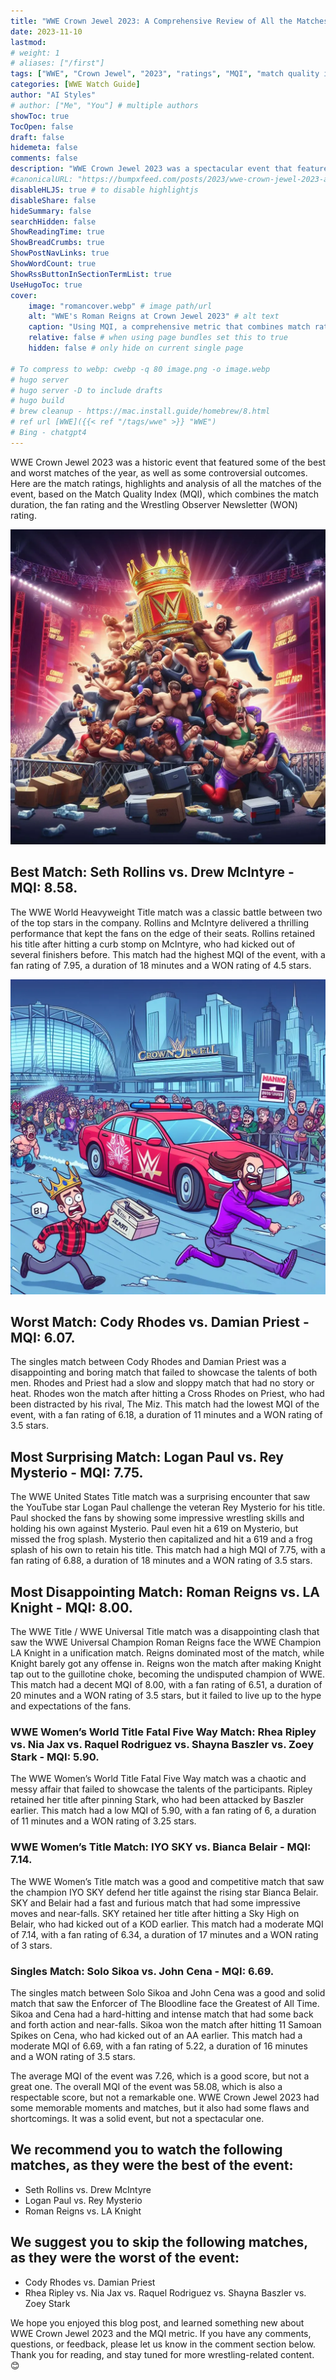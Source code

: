 ```yaml
---
title: "WWE Crown Jewel 2023: A Comprehensive Review of All the Matches"
date: 2023-11-10
lastmod:
# weight: 1
# aliases: ["/first"]
tags: ["WWE", "Crown Jewel", "2023", "ratings", "MQI", "match quality index", "Bianca Belair", "Cody Rhodes", "Damian Priest", "Drew McIntyre", "IYO SKY", "John Cena", "LA Knight", "Logan Paul", "Nia Jax", "Paul Heyman", "Raquel Rodriguez", "Rey Mysterio", "Rhea Ripley", "Roman Reigns", "Seth Rollins", "Shayna Baszler", "Solo Sikoa", "Zoey Stark"]
categories: [WWE Watch Guide]
author: "AI Styles"
# author: ["Me", "You"] # multiple authors
showToc: true
TocOpen: false
draft: false
hidemeta: false
comments: false
description: "WWE Crown Jewel 2023 was a spectacular event that featured some of the best matches of the year. However, not all matches were created equal, and some of them were not worth your time. In this blog post, we will use a metric called the Match Quality Index (MQI) to rank the matches from best to worst, and give you our recommendations on which ones to watch and which ones to skip."
#canonicalURL: "https://bumpxfeed.com/posts/2023/wwe-crown-jewel-2023-a-comprehensive-review-of-all-the-matches"
disableHLJS: true # to disable highlightjs
disableShare: false
hideSummary: false
searchHidden: false
ShowReadingTime: true
ShowBreadCrumbs: true
ShowPostNavLinks: true
ShowWordCount: true
ShowRssButtonInSectionTermList: true
UseHugoToc: true
cover:
    image: "romancover.webp" # image path/url
    alt: "WWE's Roman Reigns at Crown Jewel 2023" # alt text
    caption: "Using MQI, a comprehensive metric that combines match rating and match length to provide a holistic assessment of the quality of each bout, here are the WWE Crown Jewel 2023 scores" # display caption under cover
    relative: false # when using page bundles set this to true
    hidden: false # only hide on current single page

# To compress to webp: cwebp -q 80 image.png -o image.webp
# hugo server
# hugo server -D to include drafts
# hugo build
# brew cleanup - https://mac.install.guide/homebrew/8.html
# ref url [WWE]({{< ref "/tags/wwe" >}} "WWE")
# Bing - chatgpt4
---
```


WWE Crown Jewel 2023 was a historic event that featured some of the best and worst matches of the year, as well as some controversial outcomes. Here are the match ratings, highlights and analysis of all the matches of the event, based on the Match Quality Index (MQI), which combines the match duration, the fan rating and the Wrestling Observer Newsletter (WON) rating.

![WWE Crown Jewel 2023 Best Matches to Watch](mustwatch.webp)

## Best Match: Seth Rollins vs. Drew McIntyre - MQI: 8.58. 
The WWE World Heavyweight Title match was a classic battle between two of the top stars in the company. Rollins and McIntyre delivered a thrilling performance that kept the fans on the edge of their seats. Rollins retained his title after hitting a curb stomp on McIntyre, who had kicked out of several finishers before. This match had the highest MQI of the event, with a fan rating of 7.95, a duration of 18 minutes and a WON rating of 4.5 stars.

![WWE Crown Jewel 2023 Worst Matches to skip](skip.webp)

## Worst Match: Cody Rhodes vs. Damian Priest - MQI: 6.07. 
The singles match between Cody Rhodes and Damian Priest was a disappointing and boring match that failed to showcase the talents of both men. Rhodes and Priest had a slow and sloppy match that had no story or heat. Rhodes won the match after hitting a Cross Rhodes on Priest, who had been distracted by his rival, The Miz. This match had the lowest MQI of the event, with a fan rating of 6.18, a duration of 11 minutes and a WON rating of 3.5 stars. 

## Most Surprising Match: Logan Paul vs. Rey Mysterio - MQI: 7.75. 
The WWE United States Title match was a surprising encounter that saw the YouTube star Logan Paul challenge the veteran Rey Mysterio for his title. Paul shocked the fans by showing some impressive wrestling skills and holding his own against Mysterio. Paul even hit a 619 on Mysterio, but missed the frog splash. Mysterio then capitalized and hit a 619 and a frog splash of his own to retain his title. This match had a high MQI of 7.75, with a fan rating of 6.88, a duration of 18 minutes and a WON rating of 3.5 stars. 

## Most Disappointing Match: Roman Reigns vs. LA Knight - MQI: 8.00. 
The WWE Title / WWE Universal Title match was a disappointing clash that saw the WWE Universal Champion Roman Reigns face the WWE Champion LA Knight in a unification match. Reigns dominated most of the match, while Knight barely got any offense in. Reigns won the match after making Knight tap out to the guillotine choke, becoming the undisputed champion of WWE. This match had a decent MQI of 8.00, with a fan rating of 6.51, a duration of 20 minutes and a WON rating of 3.5 stars, but it failed to live up to the hype and expectations of the fans.

### WWE Women’s World Title Fatal Five Way Match: Rhea Ripley vs. Nia Jax vs. Raquel Rodriguez vs. Shayna Baszler vs. Zoey Stark - MQI: 5.90. 
The WWE Women’s World Title Fatal Five Way match was a chaotic and messy affair that failed to showcase the talents of the participants. Ripley retained her title after pinning Stark, who had been attacked by Baszler earlier. This match had a low MQI of 5.90, with a fan rating of 6, a duration of 11 minutes and a WON rating of 3.25 stars. 

### WWE Women’s Title Match: IYO SKY vs. Bianca Belair - MQI: 7.14. 
The WWE Women’s Title match was a good and competitive match that saw the champion IYO SKY defend her title against the rising star Bianca Belair. SKY and Belair had a fast and furious match that had some impressive moves and near-falls. SKY retained her title after hitting a Sky High on Belair, who had kicked out of a KOD earlier. This match had a moderate MQI of 7.14, with a fan rating of 6.34, a duration of 17 minutes and a WON rating of 3 stars.
### Singles Match: Solo Sikoa vs. John Cena - MQI: 6.69. 
The singles match between Solo Sikoa and John Cena was a good and solid match that saw the Enforcer of The Bloodline face the Greatest of All Time. Sikoa and Cena had a hard-hitting and intense match that had some back and forth action and near-falls. Sikoa won the match after hitting 11 Samoan Spikes on Cena, who had kicked out of an AA earlier. This match had a moderate MQI of 6.69, with a fan rating of 5.22, a duration of 16 minutes and a WON rating of 3.5 stars.

The average MQI of the event was 7.26, which is a good score, but not a great one. The overall MQI of the event was 58.08, which is also a respectable score, but not a remarkable one. WWE Crown Jewel 2023 had some memorable moments and matches, but it also had some flaws and shortcomings. It was a solid event, but not a spectacular one.

## We recommend you to watch the following matches, as they were the best of the event:

* Seth Rollins vs. Drew McIntyre
* Logan Paul vs. Rey Mysterio
* Roman Reigns vs. LA Knight

## We suggest you to skip the following matches, as they were the worst of the event:

* Cody Rhodes vs. Damian Priest
* Rhea Ripley vs. Nia Jax vs. Raquel Rodriguez vs. Shayna Baszler vs. Zoey Stark 

We hope you enjoyed this blog post, and learned something new about WWE Crown Jewel 2023 and the MQI metric. If you have any comments, questions, or feedback, please let us know in the comment section below. Thank you for reading, and stay tuned for more wrestling-related content. 😊